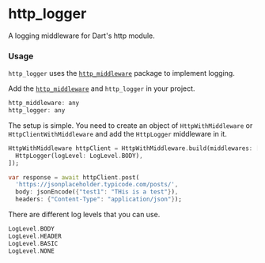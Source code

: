 # http_logger

A logging middleware for Dart's http module.

### Usage

`http_logger` uses the [`http_middleware`](https://pub.dartlang.org/packages/http_middleware#-readme-tab-) package to 
implement logging. 

Add the [`http_middleware`](https://pub.dartlang.org/packages/http_middleware#-readme-tab-) and `http_logger` in your project.

```dart
http_middleware: any
http_logger: any
```

The setup is simple. You need to create an object of `HttpWithMiddleware` or `HttpClientWithMiddleware` and add the `HttpLogger` middleware in it.
```dart
HttpWithMiddleware httpClient = HttpWithMiddleware.build(middlewares: [
  HttpLogger(logLevel: LogLevel.BODY),
]);

var response = await httpClient.post(
  'https://jsonplaceholder.typicode.com/posts/',
  body: jsonEncode({"test1": "THis is a test"}),
  headers: {"Content-Type": "application/json"});
```

There are different log levels that you can use.

```dart
LogLevel.BODY
LogLevel.HEADER
LogLevel.BASIC
LogLevel.NONE
```
